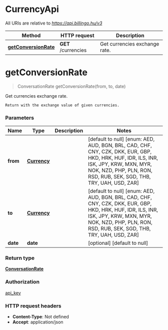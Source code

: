 # CurrencyApi

All URIs are relative to *https://api.billingo.hu/v3*

| Method | HTTP request | Description |
|------------- | ------------- | -------------|
| [**getConversionRate**](CurrencyApi.md#getConversionRate) | **GET** /currencies | Get currencies exchange rate. |


<a name="getConversionRate"></a>
# **getConversionRate**
> ConversationRate getConversionRate(from, to, date)

Get currencies exchange rate.

    Return with the exchange value of given currencies.

### Parameters

|Name | Type | Description  | Notes |
|------------- | ------------- | ------------- | -------------|
| **from** | [**Currency**](../Models/.md)|  | [default to null] [enum: AED, AUD, BGN, BRL, CAD, CHF, CNY, CZK, DKK, EUR, GBP, HKD, HRK, HUF, IDR, ILS, INR, ISK, JPY, KRW, MXN, MYR, NOK, NZD, PHP, PLN, RON, RSD, RUB, SEK, SGD, THB, TRY, UAH, USD, ZAR] |
| **to** | [**Currency**](../Models/.md)|  | [default to null] [enum: AED, AUD, BGN, BRL, CAD, CHF, CNY, CZK, DKK, EUR, GBP, HKD, HRK, HUF, IDR, ILS, INR, ISK, JPY, KRW, MXN, MYR, NOK, NZD, PHP, PLN, RON, RSD, RUB, SEK, SGD, THB, TRY, UAH, USD, ZAR] |
| **date** | **date**|  | [optional] [default to null] |

### Return type

[**ConversationRate**](../Models/ConversationRate.md)

### Authorization

[api_key](../README.md#api_key)

### HTTP request headers

- **Content-Type**: Not defined
- **Accept**: application/json

